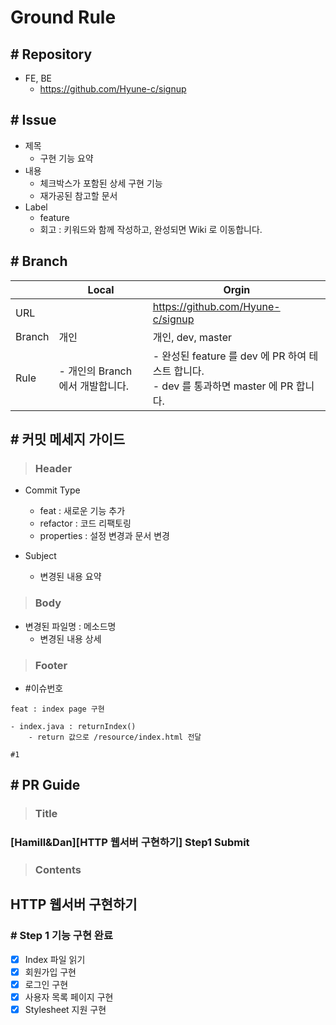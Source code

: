 # Ground Rule

## # Repository

- FE, BE
  - <https://github.com/Hyune-c/signup>

## # Issue

- 제목
  - 구현 기능 요약
- 내용
  - 체크박스가 포함된 상세 구현 기능
  - 재가공된 참고할 문서
- Label
  - feature
  - 회고 : 키워드와 함께 작성하고, 완성되면 Wiki 로 이동합니다.

## # Branch

|        | Local                  | Orgin                                                                 |
| ------ | ---------------------- | --------------------------------------------------------------------- |
| URL    |                        | <https://github.com/Hyune-c/signup>                                   |  |
| Branch | 개인                     | 개인, dev, master                                                       |
| Rule   | - 개인의 Branch 에서 개발합니다. | - 완성된 feature 를 dev 에 PR 하여 테스트 합니다.<br>- dev 를 통과하면 master 에 PR 합니다. |

## # 커밋 메세지 가이드

> ### Header

- Commit Type
  - feat : 새로운 기능 추가
  - refactor : 코드 리팩토링
  - properties : 설정 변경과 문서 변경

- Subject
  - 변경된 내용 요약

> ### Body

- 변경된 파일명 : 메소드명
  - 변경된 내용 상세

> ### Footer

- #이슈번호

```text
feat : index page 구현

- index.java : returnIndex()
    - return 값으로 /resource/index.html 전달

#1
```

## # PR Guide

> ### Title

### [Hamill&Dan][HTTP 웹서버 구현하기] Step1 Submit

> ### Contents

## HTTP 웹서버 구현하기

### # Step 1 기능 구현 완료

- [x] Index 파일 읽기  
- [x] 회원가입 구현
- [x] 로그인 구현
- [x] 사용자 목록 페이지 구현
- [x] Stylesheet 지원 구현
